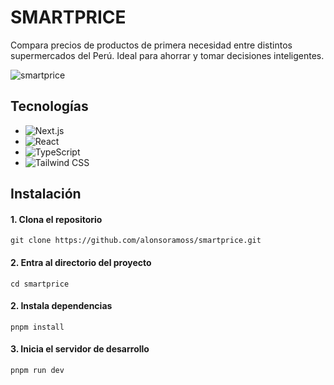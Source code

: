 # SMARTPRICE
Compara precios de productos de primera necesidad entre distintos supermercados del Perú. Ideal para ahorrar y tomar decisiones inteligentes.

![smartprice](https://github.com/user-attachments/assets/b8c21ef6-059b-43ea-bd55-3abf744e4a88)

## Tecnologías
- ![Next.js](https://img.shields.io/badge/Next.js-black?style=for-the-badge&logo=next.js&logoColor=white)
- ![React](https://img.shields.io/badge/react-61DAFB.svg?style=for-the-badge&logo=react&logoColor=black)
- ![TypeScript](https://img.shields.io/badge/TypeScript-007ACC?style=for-the-badge&logo=typescript&logoColor=white)
- ![Tailwind CSS](https://img.shields.io/badge/Tailwind%20CSS-ffffff?style=for-the-badge&logo=tailwindcss&logoColor=38bdf8)

## Instalación
#### 1. Clona el repositorio
    git clone https://github.com/alonsoramoss/smartprice.git

#### 2. Entra al directorio del proyecto
    cd smartprice

#### 2. Instala dependencias
    pnpm install

#### 3. Inicia el servidor de desarrollo
    pnpm run dev
